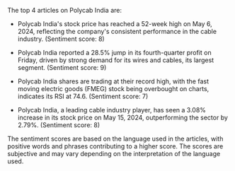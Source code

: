 The top 4 articles on Polycab India are:

* Polycab India's stock price has reached a 52-week high on May 6, 2024, reflecting the company's consistent performance in the cable industry. (Sentiment score: 8)

* Polycab India reported a 28.5% jump in its fourth-quarter profit on Friday, driven by strong demand for its wires and cables, its largest segment. (Sentiment score: 9)

* Polycab India shares are trading at their record high, with the fast moving electric goods (FMEG) stock being overbought on charts, indicates its RSI at 74.6. (Sentiment score: 7)

* Polycab India, a leading cable industry player, has seen a 3.08% increase in its stock price on May 15, 2024, outperforming the sector by 2.79%. (Sentiment score: 8)

The sentiment scores are based on the language used in the articles, with positive words and phrases contributing to a higher score. The scores are subjective and may vary depending on the interpretation of the language used.